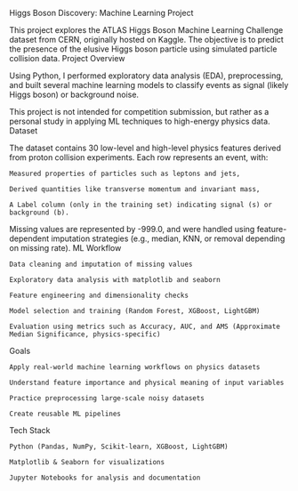 Higgs Boson Discovery: Machine Learning Project

This project explores the ATLAS Higgs Boson Machine Learning Challenge dataset from CERN, originally hosted on Kaggle. The objective is to predict the presence of the elusive Higgs boson particle using simulated particle collision data.
Project Overview

Using Python, I performed exploratory data analysis (EDA), preprocessing, and built several machine learning models to classify events as signal (likely Higgs boson) or background noise.

This project is not intended for competition submission, but rather as a personal study in applying ML techniques to high-energy physics data.
Dataset

The dataset contains 30 low-level and high-level physics features derived from proton collision experiments. Each row represents an event, with:

    Measured properties of particles such as leptons and jets,

    Derived quantities like transverse momentum and invariant mass,

    A Label column (only in the training set) indicating signal (s) or background (b).

Missing values are represented by -999.0, and were handled using feature-dependent imputation strategies (e.g., median, KNN, or removal depending on missing rate).
 ML Workflow

    Data cleaning and imputation of missing values

    Exploratory data analysis with matplotlib and seaborn

    Feature engineering and dimensionality checks

    Model selection and training (Random Forest, XGBoost, LightGBM)

    Evaluation using metrics such as Accuracy, AUC, and AMS (Approximate Median Significance, physics-specific)

 Goals

    Apply real-world machine learning workflows on physics datasets

    Understand feature importance and physical meaning of input variables

    Practice preprocessing large-scale noisy datasets

    Create reusable ML pipelines

 Tech Stack

    Python (Pandas, NumPy, Scikit-learn, XGBoost, LightGBM)

    Matplotlib & Seaborn for visualizations

    Jupyter Notebooks for analysis and documentation
